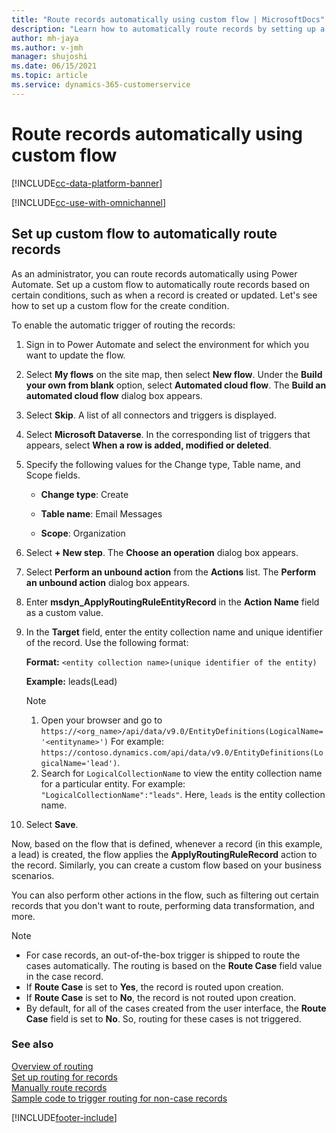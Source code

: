```yaml
---
title: "Route records automatically using custom flow | MicrosoftDocs"
description: "Learn how to automatically route records by setting up a custom flow in Dynamics 365 Customer Service and Omnichannel for Customer Service."
author: mh-jaya
ms.author: v-jmh
manager: shujoshi
ms.date: 06/15/2021
ms.topic: article
ms.service: dynamics-365-customerservice
---
```


# Route records automatically using custom flow

[!INCLUDE[cc-data-platform-banner](../includes/cc-data-platform-banner.md)]

[!INCLUDE[cc-use-with-omnichannel](../includes/cc-use-with-omnichannel.md)]

## Set up custom flow to automatically route records

As an administrator, you can route records automatically using Power Automate. Set up a custom flow to automatically route records based on certain conditions, such as when a record is created or updated. Let's see how to set up a custom flow for the create condition.

To enable the automatic trigger of routing the records:

1. Sign in to Power Automate and select the environment for which you want to update the flow.

2. Select **My flows** on the site map, then select **New flow**. Under the **Build your own from blank** option, select **Automated cloud flow**.
    The **Build an automated cloud flow** dialog box appears.

3. Select **Skip**. A list of all connectors and triggers is displayed.
<!--
    > [!div class=mx-imgBorder]
    > ![List of all connectors and triggers](media/route-trigger1.png "List of all connectors and triggers.")
-->
4. Select **Microsoft Dataverse**. In the corresponding list of triggers that appears, select **When a row is added, modified or deleted**.
<!--
    > [!div class=mx-imgBorder]
    > ![Select When a row is added, modified or deleted trigger](media/route-trigger2.png "Select When a row is added, modified or deleted trigger")
-->
5. Specify the following values for the Change type, Table name, and Scope fields.
 
    - **Change type**: Create
 
    - **Table name**: Email Messages

    - **Scope**: Organization

<!--
    | Field | Description | Value |
    |-------|-------------|---------------|
    | Change type | Specify the condition to fire the trigger. That is, when you select a trigger condition, based on this state, the record is routed automatically. <br> <br> The list of possible values are: <ul> <li>Create</li> <li>Create or Delete</li> <li>Create or Update</li> <li>Create or Update or Delete</li> <li>Delete</li> <li>Update</li> <li>Update or Delete</li>| Create |
    | Table name | Specify the entity collection name for which you want to fire the trigger. |  Email Messages |
    | Scope | Specify where this trigger must be applied. | Organization |
-->
<!--
   > [!div class=mx-imgBorder]
   > ![Specify the trigger conditions](media/route-trigger3.png "Specify the trigger conditions")
-->
6. Select **+ New step**. The **Choose an operation** dialog box appears.
<!--
    > [!div class=mx-imgBorder] 
    > ![Select Perform an unbound action](media/route-trigger4.png "Select Perform an unbound action")
-->
7. Select **Perform an unbound action** from the **Actions** list. The **Perform an unbound action** dialog box appears.

8. Enter **msdyn_ApplyRoutingRuleEntityRecord** in the **Action Name** field as a custom value.
<!--
    > [!div class=mx-imgBorder] 
    > ![Enter custom value](media/route-trigger5.png "Specify Action name")
-->
9. In the **Target** field, enter the entity collection name and unique identifier of the record. Use the following format:

    **Format:** `<entity collection name>(unique identifier of the entity)`
    
    **Example:** leads(Lead)

    > [!Note]
    > 1. Open your browser and go to `https://<org_name>/api/data/v9.0/EntityDefinitions(LogicalName='<entityname>')`
    > For example: `https://contoso.dynamics.com/api/data/v9.0/EntityDefinitions(LogicalName='lead')`.
    > 2. Search for `LogicalCollectionName` to view the entity collection name for a particular entity.
    > For example: `"LogicalCollectionName":"leads"`.
    > Here, `leads` is the entity collection name.

10. Select **Save**.

Now, based on the flow that is defined, whenever a record (in this example, a lead) is created, the flow applies the **ApplyRoutingRuleRecord** action to the record. Similarly, you can create a custom flow based on your business scenarios. 

You can also perform other actions in the flow, such as filtering out certain records that you don't want to route, performing data transformation, and more.

> [!Note]
> - For case records, an out-of-the-box trigger is shipped to route the cases automatically. The routing is based on the **Route Case** field value in the case record. 
> - If **Route Case** is set to **Yes**, the record is routed upon creation.
> - If **Route Case** is set to **No**, the record is not routed upon creation.
> - By default, for all of the cases created from the user interface, the **Route Case** field is set to **No**. So, routing for these cases is not triggered.

### See also

[Overview of routing](overview-unified-routing.md)  
[Set up routing for records](set-up-record-routing.md)  
[Manually route records](routing-trigger.md)  
[Sample code to trigger routing for non-case records](trigger-routing-non-case-records.md)  

[!INCLUDE[footer-include](../includes/footer-banner.md)]
